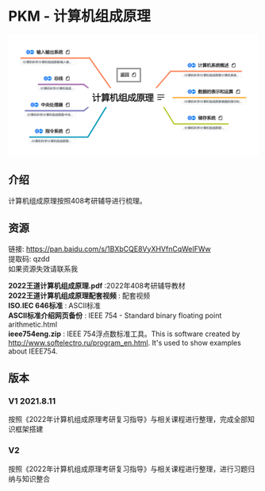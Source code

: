 # PKM - 计算机组成原理  
![image text](./resources/计算机组成原理.png)
## 介绍
计算机组成原理按照408考研辅导进行梳理。
## 资源
链接: https://pan.baidu.com/s/1BXbCQE8VyXHVfnCqWeIFWw  
提取码: qzdd  
如果资源失效请联系我

__2022王道计算机组成原理.pdf__ :2022年408考研辅导教材  
__2022王道计算机组成原理配套视频__ : 配套视频  
__ISO.IEC 646标准__ : ASCII标准  
__ASCII标准介绍网页备份__ : IEEE 754 - Standard binary floating point arithmetic.html  
__ieee754eng.zip__ : IEEE 754浮点数标准工具。This is software created by http://www.softelectro.ru/program_en.html. It's used to show examples about IEEE754.  
## 版本
### V1 2021.8.11
按照《2022年计算机组成原理考研复习指导》与相关课程进行整理，完成全部知识框架搭建  
### V2
按照《2022年计算机组成原理考研复习指导》与相关课程进行整理，进行习题归纳与知识整合  